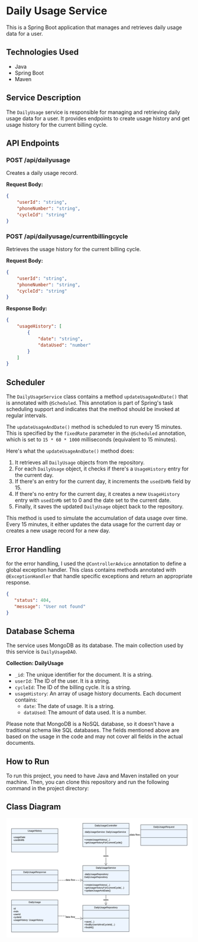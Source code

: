 # Daily Usage Service

This is a Spring Boot application that manages and retrieves daily usage data for a user.

## Technologies Used

- Java
- Spring Boot
- Maven

## Service Description

The `DailyUsage` service is responsible for managing and retrieving daily usage data for a user. It provides endpoints to create usage history and get usage history for the current billing cycle.

## API Endpoints

### POST /api/dailyusage
Creates a daily usage record.

**Request Body:**
```json
{
    "userId": "string",
    "phoneNumber": "string",
    "cycleId": "string"
}
```
### POST /api/dailyusage/currentbillingcycle

Retrieves the usage history for the current billing cycle.  

**Request Body:**
```json
{
    "userId": "string",
    "phoneNumber": "string",
    "cycleId": "string"
}
```
**Response Body:**

```json
{
    "usageHistory": [
        {
            "date": "string",
            "dataUsed": "number"
        }
    ]
}
```
## Scheduler

The `DailyUsageService` class contains a method `updateUsageAndDate()` that is annotated with `@Scheduled`. This annotation is part of Spring's task scheduling support and indicates that the method should be invoked at regular intervals.

The `updateUsageAndDate()` method is scheduled to run every 15 minutes. This is specified by the `fixedRate` parameter in the `@Scheduled` annotation, which is set to `15 * 60 * 1000` milliseconds (equivalent to 15 minutes).

Here's what the `updateUsageAndDate()` method does:

1. It retrieves all `DailyUsage` objects from the repository.
2. For each `DailyUsage` object, it checks if there's a `UsageHistory` entry for the current day.
3. If there's an entry for the current day, it increments the `usedInMb` field by 15.
4. If there's no entry for the current day, it creates a new `UsageHistory` entry with `usedInMb` set to 0 and the date set to the current date.
5. Finally, it saves the updated `DailyUsage` object back to the repository.

This method is used to simulate the accumulation of data usage over time. Every 15 minutes, it either updates the data usage for the current day or creates a new usage record for a new day.

## Error Handling
for the error handling, I used the `@ControllerAdvice` annotation to define a global exception handler. This class contains methods annotated with `@ExceptionHandler` that handle specific exceptions and return an appropriate response.
```json
{
   "status": 404,
   "message": "User not found"
}
```

## Database Schema
The service uses MongoDB as its database. The main collection used by this service is `DailyUsageDAO`.

**Collection: DailyUsage**
- `_id`: The unique identifier for the document. It is a string.
- `userId`: The ID of the user. It is a string.
- `cycleId`: The ID of the billing cycle. It is a string.
- `usageHistory`: An array of usage history documents. Each document contains:
  - `date`: The date of usage. It is a string.
  - `dataUsed`: The amount of data used. It is a number.

Please note that MongoDB is a NoSQL database, so it doesn't have a traditional schema like SQL databases. The fields mentioned above are based on the usage in the code and may not cover all fields in the actual documents.

## How to Run
To run this project, you need to have Java and Maven installed on your machine. Then, you can clone this repository and run the following command in the project directory:

## Class Diagram

![Service Design Diagram](Dailyusage.png)

